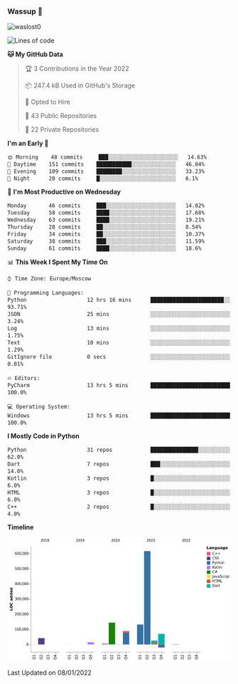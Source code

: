 ### Wassup 👋

<p align="left"> <img src="https://komarev.com/ghpvc/?username=waslost0" alt="waslost0" /></p>

<!--START_SECTION:waka-->
![Lines of code](https://img.shields.io/badge/From%20Hello%20World%20I%27ve%20Written-1%20Million%20lines%20of%20code-blue)

**🐱 My GitHub Data** 

> 🏆 3 Contributions in the Year 2022
 > 
> 📦 247.4 kB Used in GitHub's Storage 
 > 
> 💼 Opted to Hire
 > 
> 📜 43 Public Repositories 
 > 
> 🔑 22 Private Repositories  
 > 
**I'm an Early 🐤** 

```text
🌞 Morning    48 commits     ███░░░░░░░░░░░░░░░░░░░░░░   14.63% 
🌆 Daytime    151 commits    ███████████░░░░░░░░░░░░░░   46.04% 
🌃 Evening    109 commits    ████████░░░░░░░░░░░░░░░░░   33.23% 
🌙 Night      20 commits     █░░░░░░░░░░░░░░░░░░░░░░░░   6.1%

```
📅 **I'm Most Productive on Wednesday** 

```text
Monday       46 commits     ███░░░░░░░░░░░░░░░░░░░░░░   14.02% 
Tuesday      58 commits     ████░░░░░░░░░░░░░░░░░░░░░   17.68% 
Wednesday    63 commits     ████░░░░░░░░░░░░░░░░░░░░░   19.21% 
Thursday     28 commits     ██░░░░░░░░░░░░░░░░░░░░░░░   8.54% 
Friday       34 commits     ██░░░░░░░░░░░░░░░░░░░░░░░   10.37% 
Saturday     38 commits     ███░░░░░░░░░░░░░░░░░░░░░░   11.59% 
Sunday       61 commits     ████░░░░░░░░░░░░░░░░░░░░░   18.6%

```


📊 **This Week I Spent My Time On** 

```text
⌚︎ Time Zone: Europe/Moscow

💬 Programming Languages: 
Python                   12 hrs 16 mins      ███████████████████████░░   93.71% 
JSON                     25 mins             ░░░░░░░░░░░░░░░░░░░░░░░░░   3.24% 
Log                      13 mins             ░░░░░░░░░░░░░░░░░░░░░░░░░   1.75% 
Text                     10 mins             ░░░░░░░░░░░░░░░░░░░░░░░░░   1.29% 
GitIgnore file           0 secs              ░░░░░░░░░░░░░░░░░░░░░░░░░   0.01%

🔥 Editors: 
PyCharm                  13 hrs 5 mins       █████████████████████████   100.0%

💻 Operating System: 
Windows                  13 hrs 5 mins       █████████████████████████   100.0%

```

**I Mostly Code in Python** 

```text
Python                   31 repos            ███████████████░░░░░░░░░░   62.0% 
Dart                     7 repos             ███░░░░░░░░░░░░░░░░░░░░░░   14.0% 
Kotlin                   3 repos             █░░░░░░░░░░░░░░░░░░░░░░░░   6.0% 
HTML                     3 repos             █░░░░░░░░░░░░░░░░░░░░░░░░   6.0% 
C++                      2 repos             █░░░░░░░░░░░░░░░░░░░░░░░░   4.0%

```


**Timeline**

![Chart not found](https://raw.githubusercontent.com/waslost0/waslost0/master/charts/bar_graph.png) 


 Last Updated on 08/01/2022
<!--END_SECTION:waka-->

